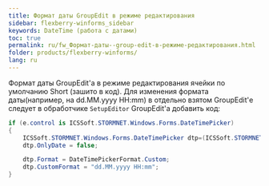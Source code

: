 ```yaml
---
title: Формат даты GroupEdit в режиме редактирования 
sidebar: flexberry-winforms_sidebar
keywords: DateTime (работа с датами)
toc: true
permalink: ru/fw_Формат-даты--group-edit-в-режиме-редактирования.html
folder: products/flexberry-winforms/
lang: ru
---
```


Формат даты GroupEdit'а в режиме редактирования ячейки по умолчанию Short (зашито в код). Для изменения формата даты(например, на dd.MM.yyyy HH:mm)  в отдельно взятом GroupEdit'е следует в обработчике `SetupEditor` GroupEdit'а добавить код:

```cs
if (e.control is ICSSoft.STORMNET.Windows.Forms.DateTimePicker)
{
    ICSSoft.STORMNET.Windows.Forms.DateTimePicker dtp=(ICSSoft.STORMNET.Windows.Forms.DateTimePicker)e.control;
    dtp.OnlyDate = false;

    dtp.Format = DateTimePickerFormat.Custom;
    dtp.CustomFormat = "dd.MM.yyyy HH:mm";
}
```